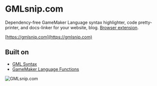 # GMLsnip.com
Dependency-free GameMaker Language syntax highlighter, code pretty-printer, and docs-linker for your website, blog. [Browser extension](https://github.com/zbanack/GMLsnip-Addon/).

[https://gmlsnip.com](https://gmlsnip.com)

## Built on
* [GML Syntax](https://github.com/zbanack/gml_syntax)
* [GameMaker Language Functions](https://github.com/zbanack/GameMaker-Language-Functions)

![GMLsnip.com](https://raw.githubusercontent.com/zbanack/GMLsnip/master/img/promo.jpg?token=AcdulTq9KmJSj1evTA9V9gCK1-CP333tks5cmU9pwA%3D%3D)
